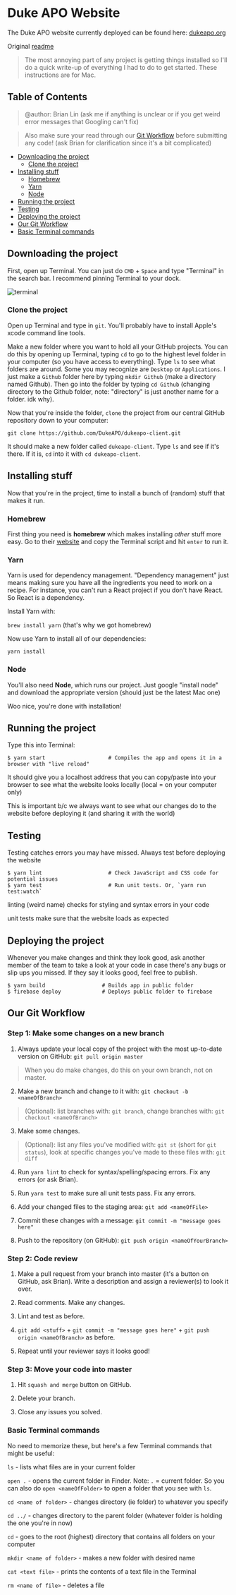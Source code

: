 # Duke APO Website
The Duke APO website currently deployed can be found here: [dukeapo.org](https://dukeapo.org/)

Original [readme](https://github.com/kriasoft/react-static-boilerplate/blob/master/README.md)

> The most annoying part of any project is getting things installed so I'll do a quick write-up of everything I had to do to get started. These instructions are for Mac.

## Table of Contents

> @author: Brian Lin (ask me if anything is unclear or if you get weird error messages that Googling can't fix)

> Also make sure your read through our [Git Workflow](#our-git-workflow) before submitting any code! (ask Brian for clarification since it's a bit complicated)

- [Downloading the project](#downloading-the-project)
  - [Clone the project](#clone-the-project)
- [Installing stuff](#installing-stuff)
  - [Homebrew](#homebrew)
  - [Yarn](#yarn)
  - [Node](#node)
- [Running the project](#running-the-project)
- [Testing](#testing)
- [Deploying the project](#deploying-the-project)
- [Our Git Workflow](#our-git-workflow)
- [Basic Terminal commands](#basic-terminal-commands)

## Downloading the project

First, open up Terminal. You can just do `CMD` + `Space` and type "Terminal" in the search bar. I recommend pinning Terminal to your dock.

![terminal](http://i.imgur.com/Y1o9O7T.png)

### Clone the project

Open up Terminal and type in `git`. You'll probably have to install Apple's xcode command line tools.

Make a new folder where you want to hold all your GitHub projects. You can do this by opening up Terminal, typing `cd` to go to the highest level folder in your computer (so you have access to everything). Type `ls` to see what folders are around. Some you may recognize are `Desktop` or `Applications`. I just make a `Github` folder here by typing `mkdir Github` (make a directory named Github). Then go into the folder by typing `cd Github` (changing directory to the Github folder, note: "directory" is just another name for a folder. idk why). 

Now that you're inside the folder, `clone` the project from our central GitHub repository down to your computer:

`git clone https://github.com/DukeAPO/dukeapo-client.git`

It should make a new folder called `dukeapo-client`. Type `ls` and see if it's there. If it is, `cd` into it with `cd dukeapo-client`.

## Installing stuff

Now that you're in the project, time to install a bunch of (random) stuff that makes it run.

### Homebrew

First thing you need is **homebrew** which makes installing *other* stuff more easy. Go to their [website](https://brew.sh/) and copy the Terminal script and hit `enter` to run it. 

### Yarn

Yarn is used for dependency management. "Dependency management" just means making sure you have all the ingredients you need to work on a recipe. For instance, you can't run a React project if you don't have React. So React is a dependency. 

Install Yarn with:

`brew install yarn` (that's why we got homebrew)

Now use Yarn to install all of our dependencies:

`yarn install`

### Node

You'll also need **Node**, which runs our project. Just google "install node" and download the appropriate version (should just be the latest Mac one)

Woo nice, you're done with installation!

## Running the project

Type this into Terminal:

```shell
$ yarn start                    # Compiles the app and opens it in a browser with "live reload"
```
It should give you a localhost address that you can copy/paste into your browser to see what the website looks locally (local = on your computer only)

This is important b/c we always want to see what our changes do to the website before deploying it (and sharing it with the world)

## Testing

Testing catches errors you may have missed. Always test before deploying the website

```shell
$ yarn lint                     # Check JavaScript and CSS code for potential issues
$ yarn test                     # Run unit tests. Or, `yarn run test:watch`
```

linting (weird name) checks for styling and syntax errors in your code

unit tests make sure that the website loads as expected

## Deploying the project

Whenever you make changes and think they look good, ask another member of the team to take a look at your code in case there's any bugs or slip ups you missed. If they say it looks good, feel free to publish.

```shell
$ yarn build                  # Builds app in public folder
$ firebase deploy             # Deploys public folder to firebase
```

## Our Git Workflow

### Step 1: Make some changes on a new branch

1. Always update your local copy of the project with the most up-to-date version on GitHub: `git pull origin master`

> When you do make changes, do this on your own branch, not on master.

2. Make a new branch and change to it with: `git checkout -b <nameOfBranch>`

> (Optional): list branches with: `git branch`, change branches with: `git checkout <nameOfBranch>`

3. Make some changes. 

> (Optional): list any files you've modified with: `git st` (short for `git status`), look at specific changes you've made to these files with: `git diff`

4. Run `yarn lint` to check for syntax/spelling/spacing errors. Fix any errors (or ask Brian).

5. Run `yarn test` to make sure all unit tests pass. Fix any errors.

6. Add your changed files to the staging area: `git add <nameOfFile>`

7. Commit these changes with a message: `git commit -m "message goes here"`

8. Push to the repository (on GitHub): `git push origin <nameOfYourBranch>`


### Step 2: Code review

1. Make a pull request from your branch into master (it's a button on GitHub, ask Brian). Write a description and assign a reviewer(s) to look it over. 

2. Read comments. Make any changes.

3. Lint and test as before. 

3. `git add <stuff>` + `git commit -m "message goes here"` + `git push origin <nameOfBranch>` as before.

4. Repeat until your reviewer says it looks good!

### Step 3: Move your code into master

1. Hit `squash and merge` button on GitHub. 

2. Delete your branch.

3. Close any issues you solved.

### Basic Terminal commands

No need to memorize these, but here's a few Terminal commands that might be useful:

`ls` - lists what files are in your current folder

`open .` - opens the current folder in Finder. Note: `.` = current folder. So you can also do `open <nameOfFolder>` to open a folder that you see with `ls`.

`cd <name of folder>` - changes directory (ie folder) to whatever you specify

`cd ../` - changes directory to the parent folder (whatever folder is holding the one you're in now)

`cd` - goes to the root (highest) directory that contains all folders on your computer

`mkdir <name of folder>` - makes a new folder with desired name

`cat <text file>` - prints the contents of a text file in the Terminal

`rm <name of file>` - deletes a file
